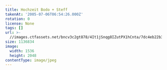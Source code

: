 ```yaml
---
title: Hochzeit Bodo + Steff
takenAt: '2005-07-06T06:54:26.000Z'
rotation: 0
license: None
tags: []
url: >-
  //images.ctfassets.net/bncv3c2gt878/4It1jSnqg8IZutPX1hCnta/7dc4eb22b3fb3774c40948df0a32a12f/hochzeit-bodo--steff_4560369184_o
size: 1136834
image:
  width: 1536
  height: 2048
contentType: image/jpeg
---
```


